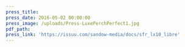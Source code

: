 ```yaml
---
press_title:
press_date: 2016-05-02 00:00:00
press_image: /uploads/Press-LuxePerchPerfect1.jpg
pdf_path:
press_link: 'https://issuu.com/sandow-media/docs/sfr_lx10_libre'
---
```

